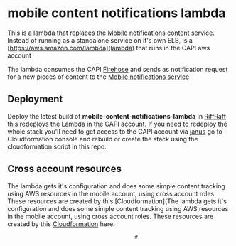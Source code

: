 # mobile content notifications lambda

This is a lambda that replaces the [Mobile notifications content]([https://github.com/guardian/mobile-notifications-content]) service. Instead of running as a standalone service on it's own ELB, is a [https://aws.amazon.com/lambda](lambda) that runs in the CAPI aws account

The lambda consumes the CAPI [Firehose](http://docs.aws.amazon.com/firehose/latest/dev/what-is-this-service.html) and sends as notification request for a new pieces of content to the [Mobile notifications service](https://github.com/guardian/mobile-notifications) 

## Deployment

Deploy the latest build of **mobile-content-notifications-lambda** in [RiffRaff](https://riffraff.gutools.co.uk)  this redeploys the Lambda in the CAPI account. If you need to redeploy the whole stack you'll need to get access to the CAPI account via [janus](https://janus.gutools.co.uk) go to Cloudformation console and rebuild or create the stack using the cloudformation script in this repo. 
 
## Cross account resources

The lambda gets it's configuration and does some simple content tracking using AWS resources in the mobile account, using cross account roles. These resources are created by this [Cloudformation](The lambda gets it's configuration and does some simple content tracking using AWS resources in the mobile account, using cross account roles. These resources are created by this [Cloudformation]()
 here. 
 

                                            #